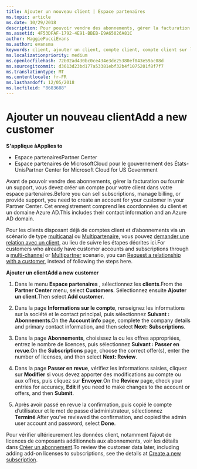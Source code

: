 ```yaml
---
title: Ajouter un nouveau client | Espace partenaires
ms.topic: article
ms.date: 10/29/2018
description: Pour pouvoir vendre des abonnements, gérer la facturation ou fournir un support, vous devez créer un enregistrement de votre client dans l’Espace partenaires. Cet enregistrement comprend ses coordonnées et un domaine Azure AD.
ms.assetid: 4F53DFAF-1792-4E91-BBEB-E9A65026A81C
author: MaggiePucciEvans
ms.author: evansma
keywords: client, ajouter un client, compte client, compte client sur l'Espace partenaires, clients, ajouter des clients, créer un compte client
ms.localizationpriority: medium
ms.openlocfilehash: 72b02ad430bc0ce434e3de25380ef043e59ac08d
ms.sourcegitcommit: d3613d23bd177a53381ebf32b4f1075201f8f7f7
ms.translationtype: MT
ms.contentlocale: fr-FR
ms.lasthandoff: 12/05/2018
ms.locfileid: "8683688"
---
```

# <a name="add-a-new-customer"></a><span data-ttu-id="be5e8-105">Ajouter un nouveau client</span><span class="sxs-lookup"><span data-stu-id="be5e8-105">Add a new customer</span></span>

**<span data-ttu-id="be5e8-106">S'applique à</span><span class="sxs-lookup"><span data-stu-id="be5e8-106">Applies to</span></span>**

-  <span data-ttu-id="be5e8-107">Espace partenaires</span><span class="sxs-lookup"><span data-stu-id="be5e8-107">Partner Center</span></span>
-  <span data-ttu-id="be5e8-108">Espace partenaires de MicrosoftCloud pour le gouvernement des États-Unis</span><span class="sxs-lookup"><span data-stu-id="be5e8-108">Partner Center for Microsoft Cloud for US Government</span></span>



<span data-ttu-id="be5e8-109">Avant de pouvoir vendre des abonnements, gérer la facturation ou fournir un support, vous devez créer un compte pour votre client dans votre espace partenaires.</span><span class="sxs-lookup"><span data-stu-id="be5e8-109">Before you can sell subscriptions, manage billing, or provide support, you need to create an account for your customer in your Partner  Center.</span></span> <span data-ttu-id="be5e8-110">Cet enregistrement comprend les coordonnées du client et un domaine Azure&nbsp;AD.</span><span class="sxs-lookup"><span data-stu-id="be5e8-110">This includes their contact information and an Azure AD domain.</span></span>

<span data-ttu-id="be5e8-111">Pour les clients disposant déjà de comptes client et d’abonnements via un scénario de type [multicanal](multichannel.md) ou [Multipartenaire](multipartner.md), vous pouvez [demander une relation avec un client](request-a-relationship-with-a-customer.md), au lieu de suivre les étapes décrites ici.</span><span class="sxs-lookup"><span data-stu-id="be5e8-111">For customers who already have customer accounts and subscriptions through a [multi-channel](multichannel.md) or [Multipartner](multipartner.md) scenario, you can [Request a relationship with a customer](request-a-relationship-with-a-customer.md), instead of following the steps here.</span></span>

**<span data-ttu-id="be5e8-112">Ajouter un client</span><span class="sxs-lookup"><span data-stu-id="be5e8-112">Add a new customer</span></span>**

1.  <span data-ttu-id="be5e8-113">Dans le menu **Espace partenaires** , sélectionnez les **clients**.</span><span class="sxs-lookup"><span data-stu-id="be5e8-113">From the **Partner Center** menu, select **Customers**.</span></span> <span data-ttu-id="be5e8-114">Sélectionnez ensuite **Ajouter un client**.</span><span class="sxs-lookup"><span data-stu-id="be5e8-114">Then select **Add customer**.</span></span>

2.  <span data-ttu-id="be5e8-115">Dans la page **Informations sur le compte**, renseignez les informations sur la société et le contact principal, puis sélectionnez **Suivant&nbsp;: Abonnements**.</span><span class="sxs-lookup"><span data-stu-id="be5e8-115">On the **Account info** page, complete the company details and primary contact information, and then select **Next: Subscriptions**.</span></span>

3.  <span data-ttu-id="be5e8-116">Dans la page **Abonnements**, choisissez la ou les offres appropriées, entrez le nombre de licences, puis sélectionnez **Suivant&nbsp;: Passer en revue**.</span><span class="sxs-lookup"><span data-stu-id="be5e8-116">On the **Subscriptions** page, choose the correct offer(s), enter the number of licenses, and then select **Next: Review**.</span></span>

4.  <span data-ttu-id="be5e8-117">Dans la page **Passer en revue**, vérifiez les informations saisies, cliquez sur **Modifier** si vous devez apporter des modifications au compte ou aux offres, puis cliquez sur **Envoyer**.</span><span class="sxs-lookup"><span data-stu-id="be5e8-117">On the **Review** page, check your entries for accuracy, **Edit** if you need to make changes to the account or offers, and then **Submit**.</span></span>

5.  <span data-ttu-id="be5e8-118">Après avoir passé en revue la confirmation, puis copié le compte d’utilisateur et le mot de passe d’administrateur, sélectionnez **Terminé**.</span><span class="sxs-lookup"><span data-stu-id="be5e8-118">After you’ve reviewed the confirmation, and copied the admin user account and password, select **Done**.</span></span>

<span data-ttu-id="be5e8-119">Pour vérifier ultérieurement les données client, notamment l’ajout de licences de composants additionnels aux abonnements, voir les détails dans [Créer un abonnement](create-a-new-subscription.md).</span><span class="sxs-lookup"><span data-stu-id="be5e8-119">To review the customer data later, including adding add-on licenses to subscriptions, see the details at [Create a new subscription](create-a-new-subscription.md).</span></span>

 

 



